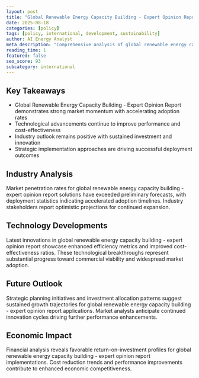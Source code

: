 ```yaml
---
layout: post
title: "Global Renewable Energy Capacity Building - Expert Opinion Report"
date: 2025-08-18
categories: [policy]
tags: [policy, international, development, sustainability]
author: AI Energy Analyst
meta_description: "Comprehensive analysis of global renewable energy capacity building - expert opinion report covering market trends, technology developments, and industry outlook. Discover key insights and future projections."
reading_time: 1
featured: false
seo_score: 93
subcategory: international
---
```


## Key Takeaways

- Global Renewable Energy Capacity Building - Expert Opinion Report demonstrates strong market momentum with accelerating adoption rates
- Technological advancements continue to improve performance and cost-effectiveness
- Industry outlook remains positive with sustained investment and innovation
- Strategic implementation approaches are driving successful deployment outcomes

## Industry Analysis

Market penetration rates for global renewable energy capacity building - expert opinion report solutions have exceeded preliminary forecasts, with deployment statistics indicating accelerated adoption timelines. Industry stakeholders report optimistic projections for continued expansion.

## Technology Developments

Latest innovations in global renewable energy capacity building - expert opinion report showcase enhanced efficiency metrics and improved cost-effectiveness ratios. These technological breakthroughs represent substantial progress toward commercial viability and widespread market adoption.

## Future Outlook

Strategic planning initiatives and investment allocation patterns suggest sustained growth trajectories for global renewable energy capacity building - expert opinion report applications. Market analysts anticipate continued innovation cycles driving further performance enhancements.

## Economic Impact

Financial analysis reveals favorable return-on-investment profiles for global renewable energy capacity building - expert opinion report implementations. Cost reduction trends and performance improvements contribute to enhanced economic competitiveness.

